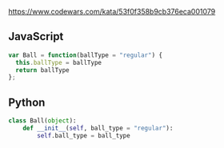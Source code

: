https://www.codewars.com/kata/53f0f358b9cb376eca001079

## JavaScript
```js
var Ball = function(ballType = "regular") {
  this.ballType = ballType
  return ballType
};
```

## Python
```python
class Ball(object):
    def __init__(self, ball_type = "regular"):
        self.ball_type = ball_type
```